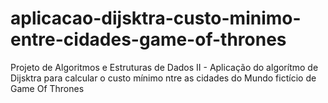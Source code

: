 # aplicacao-dijsktra-custo-minimo-entre-cidades-game-of-thrones
Projeto de Algoritmos e Estruturas de Dados II   - Aplicação do algorítmo de Dijsktra para calcular o custo mínimo  ntre as cidades do Mundo fictício de Game Of Thrones
